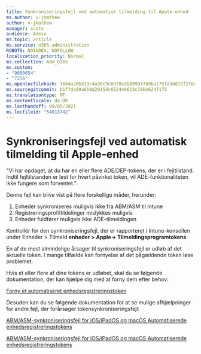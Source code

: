 ```yaml
---
title: Synkroniseringsfejl ved automatisk tilmelding til Apple-enhed
ms.author: v-jmathew
author: v-jmathew
manager: scotv
audience: Admin
ms.topic: article
ms.service: o365-administration
ROBOTS: NOINDEX, NOFOLLOW
localization_priority: Normal
ms.collection: Adm_O365
ms.custom:
- "9000654"
- "7256"
ms.openlocfilehash: 1664a26b313c4a38c9c6d78cdb89997749ba175fd3dd72f278e99bbd50b0ee84
ms.sourcegitcommit: b5f7da89a650d2915dc652449623c78be6247175
ms.translationtype: MT
ms.contentlocale: da-DK
ms.lasthandoff: 08/05/2021
ms.locfileid: "54013742"
---
```

# <a name="apple-automatic-device-enrollment-sync-errors"></a>Synkroniseringsfejl ved automatisk tilmelding til Apple-enhed

"Vi har opdaget, at du har en eller flere ADE/DEP-tokens, der er i fejltilstand. Indtil fejltilstanden er løst for hvert påvirket token, vil ADE-funktionaliteten ikke fungere som forventet.".

Denne fejl kan blive vist på flere forskellige måder, herunder:

1. Enheder synkroniseres muligvis ikke fra ABM/ASM til Intune
2. Registreringsprofiltildelinger mislykkes muligvis
3. Enheder fuldfører muligvis ikke ADE-tilmeldingen

Kontrollér for den synkroniseringsfejl, der er rapporteret i Intune-konsollen under Enheder > Tilmeld **enheder > Apple-> Tilmeldingsprogramtokens**.

En af de mest almindelige årsager til synkroniseringsfejl er udløb af det aktuelle token. I mange tilfælde kan fornyelse af det pågældende token løse problemet.

Hvis et eller flere af dine tokens er udløbet, skal du se følgende dokumentation, der kan hjælpe dig med at forny dem efter behov:

[Forny et automatiseret enhedsregistreringstoken](https://docs.microsoft.com/mem/intune/enrollment/device-enrollment-program-enroll-ios#renew-an-automated-device-enrollment-token)

Desuden kan du se følgende dokumentation for at se mulige afhjælpninger for andre fejl, der forårsager tokensynkroniseringsfejl:

[ABM/ASM-synkroniseringsfejl for iOS/iPadOS og macOS Automatiserede enhedsregistreringstokens](https://docs.microsoft.com/mem/intune/enrollment/troubleshoot-ios-enrollment-errors#sync-token-errors-between-intune-and-ade-dep)







[ABM/ASM-synkroniseringsfejl for iOS/iPadOS og macOS Automatiserede enhedsregistreringstokens](https://docs.microsoft.com/mem/intune/enrollment/troubleshoot-ios-enrollment-errors#resolutions-when-syncing-tokens-between-intune-and-abmasm-for-automated-device-enrollment)
